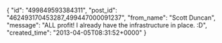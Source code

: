  {
   "id": "499849593384311",
   "post_id": "462493170453287_499447000091237",
   "from_name": "Scott Duncan",
   "message": "ALL profit! I already have the infrastructure in place. :D",
   "created_time": "2013-04-05T08:31:52+0000"
 }
